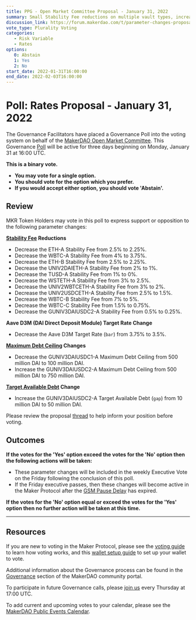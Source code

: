```yaml
---
title: PPG - Open Market Committee Proposal - January 31, 2022
summary: Small Stability Fee reductions on multiple vault types, increasing Debt Ceiling on the 0.01% fee Gelato DAI-USDC vault type, decreasing Debt Ceiling on the 0.05% fee Gelato DAI-USDC vault type.
discussion_link: https://forum.makerdao.com/t/parameter-changes-proposal-ppg-omc-001-2022-01-27/12883
vote_type: Plurality Voting
categories:
   - Risk Variable
   - Rates
options:
   0: Abstain
   1: Yes
   2: No
start_date: 2022-01-31T16:00:00
end_date: 2022-02-03T16:00:00
---
```

# Poll: Rates Proposal - January 31, 2022

The Governance Facilitators have placed a Governance Poll into the voting system on behalf of the [MakerDAO Open Market Committee](https://forum.makerdao.com/t/parameter-proposal-group-makerdao-open-market-committee/7355). This Governance [Poll](https://community-development.makerdao.com/en/learn/governance/on-chain-gov) will be active for three days beginning on Monday, January 31 at 16:00 UTC.

**This is a binary vote.** 
- **You may vote for a single option.** 
- **You should vote for the option which you prefer.**
- **If you would accept either option, you should vote 'Abstain'.**

## Review

MKR Token Holders may vote in this poll to express support or opposition to the following parameter changes: 

**[Stability Fee](https://manual.makerdao.com/parameter-index/vault-risk/param-stability-fee) Reductions**
* Decrease the ETH-A Stability Fee from 2.5% to 2.25%.
* Decrease the WBTC-A Stability Fee from 4% to 3.75%.
* Decrease the ETH-B Stability Fee from 2.5% to 2.25%.
* Decrease the UNIV2DAIETH-A Stability Fee from 2% to 1%.
* Decrease the TUSD-A Stability Fee from 1% to 0%.
* Decrease the WSTETH-A Stability Fee from 3% to 2.5%.
* Decrease the UNIV2WBTCETH-A Stability Fee from 3% to 2%.
* Decrease the UNIV2USDCETH-A Stability Fee from 2.5% to 1.5%.
* Decrease the WBTC-B Stability Fee from 7% to 5%.
* Decrease the WBTC-C Stability Fee from 1.5% to 0.75%.
* Decrease the GUNIV3DAIUSDC2-A Stability Fee from 0.5% to 0.25%.

**Aave D3M (DAI Direct Deposit Module) Target Rate Change**
* Decrease the Aave D3M Target Rate (`bar`) from 3.75% to 3.5%.

**[Maximum Debt Ceiling](https://manual.makerdao.com/module-index/module-dciam#maximum-debt-ceiling-line) Changes**
* Decrease the GUNIV3DAIUSDC1-A Maximum Debt Ceiling from 500 million DAI to 100 million DAI.
* Increase the GUNIV3DAIUSDC2-A Maximum Debt Ceiling from 500 million DAI to 750 million DAI.

**[Target Available Debt](https://manual.makerdao.com/module-index/module-dciam#target-available-debt-gap) Change**
* Increase the GUNIV3DAIUSDC2-A Target Available Debt (`gap`) from 10 million DAI to 50 million DAI.

Please review the proposal [thread](https://forum.makerdao.com/t/parameter-changes-proposal-ppg-omc-001-2022-01-27/12883) to help inform your position before voting.

## Outcomes

**If the votes for the 'Yes' option exceed the votes for the 'No' option then the following actions will be taken:**
* These parameter changes will be included in the weekly Executive Vote on the Friday following the conclusion of this poll.
* If the Friday executive passes, then these changes will become active in the Maker Protocol after the [GSM Pause Delay](https://manual.makerdao.com/parameter-index/core/param-gsm-pause-delay) has expired.

**If the votes for the 'No' option equal or exceed the votes for the 'Yes' option then no further action will be taken at this time.**

---

## Resources

If you are new to voting in the Maker Protocol, please see the [voting guide](https://community-development.makerdao.com/en/learn/governance/how-voting-works/) to learn how voting works, and this [wallet setup guide](https://community-development.makerdao.com/en/learn/governance/voting-setup/) to set up your wallet to vote.

Additional information about the Governance process can be found in the [Governance](https://community-development.makerdao.com/en/learn/governance) section of the MakerDAO community portal.

To participate in future Governance calls, please [join us](https://github.com/makerdao/community/tree/master/governance/governance-and-risk-meetings) every Thursday at 17:00 UTC.

To add current and upcoming votes to your calendar, please see the [MakerDAO Public Events Calendar](https://calendar.google.com/calendar/embed?src=makerdao.com_3efhm2ghipksegl009ktniomdk%40group.calendar.google.com&ctz=UTC&mode=week&showCalendars=0&showPrint=0).
